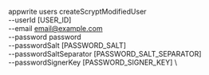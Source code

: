 appwrite users createScryptModifiedUser \
        --userId [USER_ID] \
        --email email@example.com \
        --password password \
        --passwordSalt [PASSWORD_SALT] \
        --passwordSaltSeparator [PASSWORD_SALT_SEPARATOR] \
        --passwordSignerKey [PASSWORD_SIGNER_KEY] \

